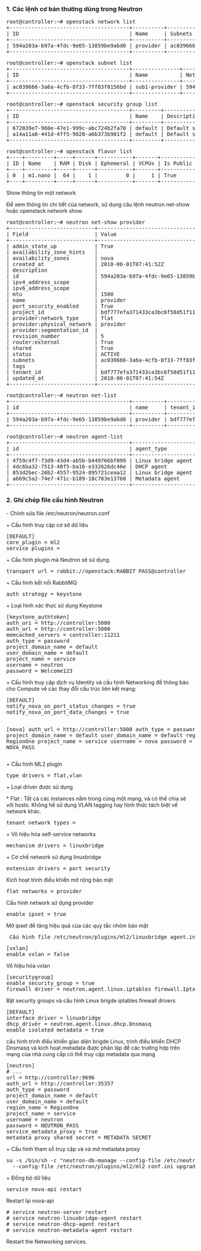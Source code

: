 
<h3>1. Các lệnh cơ bản thường dùng trong Neutron</h3>

<pre>root@controller:~# openstack network list
+--------------------------------------+----------+--------------------------------------+
| ID                                   | Name     | Subnets                              |
+--------------------------------------+----------+--------------------------------------+
| 594a203a-b97a-4fdc-9e65-13859be9abd0 | provider | ac039666-3a6a-4cfb-8f33-7ff83f0156bd |
+--------------------------------------+----------+--------------------------------------+</pre>

<pre>root@controller:~# openstack subnet list
+--------------------------------------+---------------+--------------------------------------+------------------+
| ID                                   | Name          | Network                              | Subnet           |
+--------------------------------------+---------------+--------------------------------------+------------------+
| ac039666-3a6a-4cfb-8f33-7ff83f0156bd | sub1-provider | 594a203a-b97a-4fdc-9e65-13859be9abd0 | 192.168.239.0/24 |
+--------------------------------------+---------------+--------------------------------------+------------------+</pre>

<pre>root@controller:~# openstack security group list
+--------------------------------------+---------+------------------------+----------------------------------+
| ID                                   | Name    | Description            | Project                          |
+--------------------------------------+---------+------------------------+----------------------------------+
| 672039e7-960e-47e1-999c-abc724b2fa70 | default | Default security group | bdf777efa371433ca3bc6f58d51f11d0 |
| a14a11a8-441d-4ff5-9020-a6b373b981f2 | default | Default security group | 7ad160531200440fbcc2e241a20faaee |
+--------------------------------------+---------+------------------------+----------------------------------+</pre>
<pre>root@controller:~# openstack flavor list
+----+---------+-----+------+-----------+-------+-----------+
| ID | Name    | RAM | Disk | Ephemeral | VCPUs | Is Public |
+----+---------+-----+------+-----------+-------+-----------+
| 0  | m1.nano |  64 |    1 |         0 |     1 | True      |
+----+---------+-----+------+-----------+-------+-----------+</pre>
<p>Show thông tin một network</p>
<p>Để xem thông tin chi tiết của network, sử dụng câu lệnh neutron net-show hoặc openstack network show</p>
<pre>root@controller:~# neutron net-show provider
+---------------------------+--------------------------------------+
| Field                     | Value                                |
+---------------------------+--------------------------------------+
| admin_state_up            | True                                 |
| availability_zone_hints   |                                      |
| availability_zones        | nova                                 |
| created_at                | 2018-06-01T07:41:52Z                 |
| description               |                                      |
| id                        | 594a203a-b97a-4fdc-9e65-13859be9abd0 |
| ipv4_address_scope        |                                      |
| ipv6_address_scope        |                                      |
| mtu                       | 1500                                 |
| name                      | provider                             |
| port_security_enabled     | True                                 |
| project_id                | bdf777efa371433ca3bc6f58d51f11d0     |
| provider:network_type     | flat                                 |
| provider:physical_network | provider                             |
| provider:segmentation_id  |                                      |
| revision_number           | 5                                    |
| router:external           | True                                 |
| shared                    | True                                 |
| status                    | ACTIVE                               |
| subnets                   | ac039666-3a6a-4cfb-8f33-7ff83f0156bd |
| tags                      |                                      |
| tenant_id                 | bdf777efa371433ca3bc6f58d51f11d0     |
| updated_at                | 2018-06-01T07:41:54Z                 |
+---------------------------+--------------------------------------+</pre>

<pre>root@controller:~# neutron net-list
+--------------------------------------+----------+----------------------------------+-------------------------------------------------------+
| id                                   | name     | tenant_id                        | subnets                                               |
+--------------------------------------+----------+----------------------------------+-------------------------------------------------------+
| 594a203a-b97a-4fdc-9e65-13859be9abd0 | provider | bdf777efa371433ca3bc6f58d51f11d0 | ac039666-3a6a-4cfb-8f33-7ff83f0156bd 192.168.239.0/24 |
+--------------------------------------+----------+----------------------------------+-------------------------------------------------------+</pre>


<pre>root@controller:~# neutron agent-list
+--------------------------------------+--------------------+------------+-------------------+-------+----------------+---------------------------+
| id                                   | agent_type         | host       | availability_zone | alive | admin_state_up | binary                    |
+--------------------------------------+--------------------+------------+-------------------+-------+----------------+---------------------------+
| 4759c4f7-73d9-43d4-ab5b-b449766bf099 | Linux bridge agent | compute1   |                   | :-)   | True           | neutron-linuxbridge-agent |
| 4dc6ba32-7513-40f5-ba16-e332626dc46e | DHCP agent         | controller | nova              | :-)   | True           | neutron-dhcp-agent        |
| 853d2bec-26b2-4557-9524-895721ceaa12 | Linux bridge agent | controller |                   | :-)   | True           | neutron-linuxbridge-agent |
| a669c5a2-74e7-471c-b189-18c783e13760 | Metadata agent     | controller |                   | :-)   | True           | neutron-metadata-agent    |
+--------------------------------------+--------------------+------------+-------------------+-------+----------------+---------------------------+</pre>

<h3>2. Ghi chép file cấu hình Neutron </h3>
<p>- Chỉnh sửa file /etc/neutron/neutron.conf </p>
<p>+ Cấu hình truy cập cơ sở dữ liệu </p>
<pre[database]
connection = mysql+pymysql://neutron:Welcome123@controller/neutron</pre>
<pre>[DEFAULT]
core_plugin = ml2
service_plugins =</pre>
<p>+ Cấu hình plugin mà Neutron sẽ sử dụng. </p>

<pre>transport_url = rabbit://openstack:RABBIT_PASS@controller</pre>
<p>+ Cấu hình kết nối  RabbitMQ </p>
<pre>auth_strategy = keystone</pre>
<p>+ Loại hình xác thực sử dụng Keystone</p>
<pre>[keystone_authtoken]
auth_uri = http://controller:5000
auth_url = http://controller:5000
memcached_servers = controller:11211
auth_type = password
project_domain_name = default
user_domain_name = default
project_name = service
username = neutron
password = Welcome123</pre>
<p>+ Cấu hình truy cập dịch vụ Identity và cấu hình Networking để thông báo cho Compute về các thay đổi cấu trúc liên kết mạng:</p>
<pre>[DEFAULT]
notify_nova_on_port_status_changes = true
notify_nova_on_port_data_changes = true

[nova]
auth_url = http://controller:5000
auth_type = password
project_domain_name = default
user_domain_name = default
region_name = RegionOne
project_name = service
username = nova
password = NOVA_PASS</pre>
<p>+ Cấu hình ML2 plugin </p>
<pre>type_drivers = flat,vlan</pre>
<p>+ Loại driver được sử dụng </p>
<p>* Flat : Tất cả các instances nằm trong cùng một mạng, và có thể chia sẻ với hosts. Không hề sử dụng VLAN tagging hay hình thức tách biệt về network khác.</p>
<pre>tenant_network_types =</pre>
<p>+ Vô hiệu hóa self-service networks </p>
<pre>mechanism_drivers = linuxbridge</pre>
<p>+ Cơ chế network sử dụng linuxbridge </p>
<pre>extension_drivers = port_security</pre>
<p>Kích hoạt trình điều khiển mở rộng bảo mật </p>
<pre>flat_networks = provider</pre>
<p>Cấu hình network sử dụng provider</pre>
<pre>enable_ipset = true</pre>
<p>Mở ipset để tăng hiệu quả của các quy tắc nhóm bảo mật</p>
<pre> Cấu hình file /etc/neutron/plugins/ml2/linuxbridge_agent.ini </pre>
<pre>[vxlan]
enable_vxlan = false</pre>
<p> Vô hiệu hóa vxlan </p>
<pre>[securitygroup]
enable_security_group = true
firewall_driver = neutron.agent.linux.iptables_firewall.IptablesFirewallDriver</pre>
<p>Bật security groups và cấu hình Linux brigde iptables firewall drivers </p>
<pre>[DEFAULT]
interface_driver = linuxbridge
dhcp_driver = neutron.agent.linux.dhcp.Dnsmasq
enable_isolated_metadata = true</pre>
<p>cấu hình trình điều khiển giao diện brigde Linux, trình điều khiển DHCP Dnsmasq và kích hoạt metadata được phân lập để các trường hợp trên mạng của nhà cung cấp có thể truy cập metadata qua mạng</p>
<pre>[neutron]
# ...
url = http://controller:9696
auth_url = http://controller:35357
auth_type = password
project_domain_name = default
user_domain_name = default
region_name = RegionOne
project_name = service
username = neutron
password = NEUTRON_PASS
service_metadata_proxy = true
metadata_proxy_shared_secret = METADATA_SECRET</pre>
<p>+ Cấu hình tham số truy cập và và mở metadata proxy </p>

<pre>su -s /bin/sh -c "neutron-db-manage --config-file /etc/neutron/neutron.conf \
  --config-file /etc/neutron/plugins/ml2/ml2_conf.ini upgrade head" neutron</pre>
<p>+ Đồng bộ dữ liệu </p>
<pre>service nova-api restart </pre>
<p>Restart lại nova-api </p>
<pre># service neutron-server restart
# service neutron-linuxbridge-agent restart
# service neutron-dhcp-agent restart
# service neutron-metadata-agent restart</pre>
<p>Restart the Networking services.</p>
